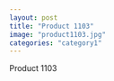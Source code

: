 ```yaml
---
layout: post
title: "Product 1103"
image: "product1103.jpg"
categories: "category1"
---
```

Product 1103
